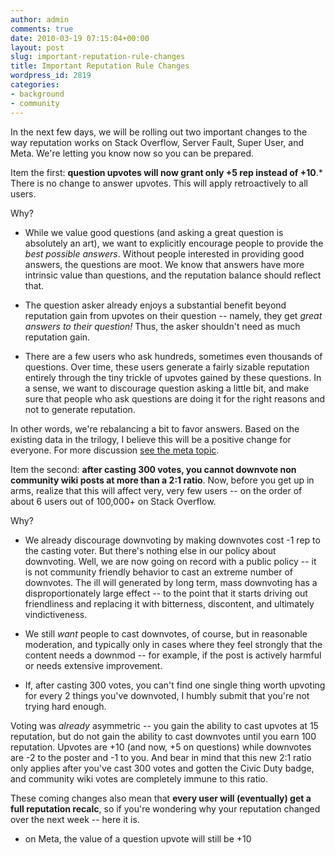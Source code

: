 ```yaml
---
author: admin
comments: true
date: 2010-03-19 07:15:04+00:00
layout: post
slug: important-reputation-rule-changes
title: Important Reputation Rule Changes
wordpress_id: 2819
categories:
- background
- community
---
```



In the next few days, we will be rolling out two important changes to the way reputation works on Stack Overflow, Server Fault, Super User, and Meta. We're letting you know now so you can be prepared.



Item the first: **question upvotes will now grant only +5 rep instead of +10**.* There is no change to answer upvotes. This will apply retroactively to all users. 



Why?




  * While we value good questions (and asking a great question is absolutely an art), we want to explicitly encourage people to provide the _best possible answers_. Without people interested in providing good answers, the questions are moot. We know that answers have more intrinsic value than questions, and the reputation balance should reflect that.

  * The question asker already enjoys a substantial benefit beyond reputation gain from upvotes on their question -- namely, they get _great answers to their question!_  Thus, the asker shouldn't need as much reputation gain.

  * There are a few users who ask hundreds, sometimes even thousands of questions. Over time, these users generate a fairly sizable reputation entirely through the tiny trickle of upvotes gained by these questions. In a sense, we want to discourage question asking a little bit, and make sure that people who ask questions are doing it for the right reasons and not to generate reputation.




In other words, we're rebalancing a bit to favor answers. Based on the existing data in the trilogy, I believe this will be a positive change for everyone. For more discussion [see the meta topic](http://meta.stackoverflow.com/questions/42769/should-the-weight-of-question-upvotes-be-reduced).



Item the second: **after casting 300 votes, you cannot downvote non community wiki posts at more than a 2:1 ratio**. Now, before you get up in arms, realize that this will affect very, very few users -- on the order of about 6 users out of 100,000+ on Stack Overflow.



Why?







  * We already discourage downvoting by making downvotes cost -1 rep to the casting voter. But there's nothing else in our policy about downvoting. Well, we are now going on record with a public policy -- it is not community friendly behavior to cast an extreme number of downvotes. The ill will generated by long term, mass downvoting has a disproportionately large effect -- to the point that it starts driving out friendliness and replacing it with bitterness, discontent, and ultimately vindictiveness.

  * We still _want_ people to cast downvotes, of course, but in reasonable moderation, and typically only in cases where they feel strongly that the content needs a downmod -- for example, if the post is actively harmful or needs extensive improvement.

  * If, after casting 300 votes, you can't find one single thing worth upvoting for every 2 things you've downvoted, I humbly submit that you're not trying hard enough.




Voting was _already_ asymmetric -- you gain the ability to cast upvotes at 15 reputation, but do not gain the ability to cast downvotes until you earn 100 reputation. Upvotes are +10 (and now, +5 on questions) while downvotes are -2 to the poster and -1 to you. And bear in mind that this new 2:1 ratio only applies after you've cast 300 votes and gotten the Civic Duty badge, and community wiki votes are completely immune to this ratio.



These coming changes also mean that **every user will (eventually) get a full reputation recalc**, so if you're wondering why your reputation changed over the next week -- here it is.



* on Meta, the value of a question upvote will still be +10

